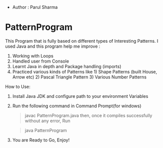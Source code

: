 
* Author : Parul Sharma


# PatternProgram
This Program that is fully based on different types of Interesting Patterns.
I used Java and this program help me improve :
  1) Working with Loops 
  2) Handled user from Console
  3) Learnt Java in depth and Package handling (imports)
  4) Practiced various kinds of Patterns
     like 1) Shape Patterns (built House, Arrow etc)
          2) Pascal Triangle Pattern
          3) Various Number Patterns
          
          
 How to Use:
 
 1) Install Java JDK and configure path to your environment Variables
 2) Run the following command in Command Prompt(for windows)
 
     > javac PatternProgram.java
     then, once it compiles successfully without any error, Run
     
     > java PatternProgram
     
 3) You are Ready to Go, Enjoy!
